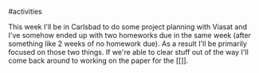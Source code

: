 #activities

This week I'll be in Carlsbad to do some project planning with Viasat and I've somehow ended up with two homeworks due in the same week (after something like 2 weeks of no homework due). As a result I'll be primarily focused on those two things. If we're able to clear stuff out of the way I'll come back around to working on the paper for the [[]].